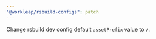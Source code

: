 ```yaml
---
"@workleap/rsbuild-configs": patch
---
```


Change rsbuild dev config default `assetPrefix` value to `/`.
